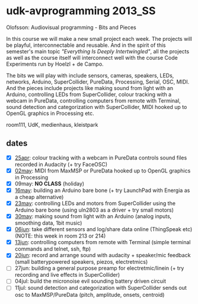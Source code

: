 udk-avprogramming 2013_SS
=========================

Olofsson: Audiovisual programming - Bits and Pieces

In this course we will make a new small project each week. The projects will be playful, interconnectable and reusable. And in the spirit of this semester's main topic _"Everything Is Deeply Intertwingled"_, all the projects as well as the course itself will interconnect well with the course Code Experiments run by Hoelzl + de Campo.

The bits we will play with include sensors, cameras, speakers, LEDs, networks, Arduino, SuperCollider, PureData, Processing, Serial, OSC, MIDI. And the pieces include projects like making sound from light with an Arduino, controlling LEDs from SuperCollider, colour tracking with a webcam in PureData, controlling computers from remote with Terminal, sound detection and categorization with SuperCollider, MIDI hooked up to OpenGL graphics in Processing etc.

room111, UdK, medienhaus, kleistpark

dates
-----
- [x] [25apr](https://github.com/redFrik/udk09-Bits_and_Pieces/tree/master/udk130425): colour tracking with a webcam in PureData controls sound files recorded in Audacity (+ try FaceOSC)
- [x] [02may](https://github.com/redFrik/udk09-Bits_and_Pieces/tree/master/udk130502): MIDI from MaxMSP or PureData hooked up to OpenGL graphics in Processing
- [x] 09may: **NO CLASS** (holiday)
- [x] [16may](https://github.com/redFrik/udk09-Bits_and_Pieces/tree/master/udk130516): building an Arduino bare bone (+ try LaunchPad with Energia as a cheap alternative)
- [x] [23may](https://github.com/redFrik/udk09-Bits_and_Pieces/tree/master/udk130523): controlling LEDs and motors from SuperCollider using the Arduino bare bone (using uln2803 as a driver + try small motors)
- [x] [30may](https://github.com/redFrik/udk09-Bits_and_Pieces/tree/master/udk130530): making sound from light with an Arduino (analog inputs, smoothing data, 1bit music)
- [x] [06jun](https://github.com/redFrik/udk09-Bits_and_Pieces/tree/master/udk130606): take different sensors and log/share data online (ThingSpeak etc) (NOTE: this week in room 213 or 214)
- [x] [13jun](https://github.com/redFrik/udk09-Bits_and_Pieces/tree/master/udk130613): controlling computers from remote with Terminal (simple terminal commands and telnet, ssh, ftp)
- [x] [20jun](https://github.com/redFrik/udk09-Bits_and_Pieces/tree/master/udk130620): record and arrange sound with audacity + speaker/mic feedback (small batterypowered speakers, piezos, electretmics)
- [ ] 27jun: building a general purpose preamp for electretmic/linein (+ try recording and live effects in SuperCollider)
- [ ] 04jul: build the micronoise evil sounding battery driven circuit
- [ ] 11jul: sound detection and categorization with SuperCollider sends out osc to MaxMSP/PureData (pitch, amplitude, onsets, centroid)
